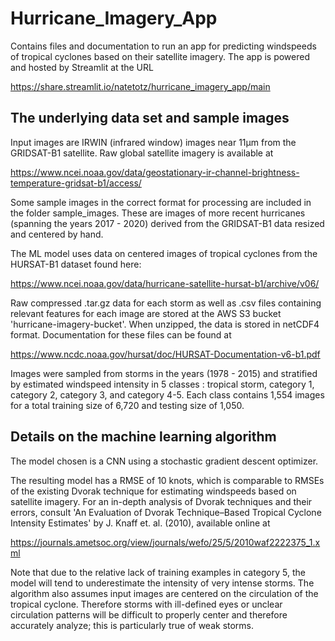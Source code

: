 # Hurricane_Imagery_App

Contains files and documentation to run an app for predicting windspeeds of tropical cyclones based on their satellite imagery.  The app is powered and hosted by Streamlit at the URL

https://share.streamlit.io/natetotz/hurricane_imagery_app/main

## The underlying data set and sample images

Input images are IRWIN (infrared window) images near 11µm from the GRIDSAT-B1 satellite.  Raw global satellite imagery is available at

https://www.ncei.noaa.gov/data/geostationary-ir-channel-brightness-temperature-gridsat-b1/access/

Some sample images in the correct format for processing are included in the folder sample_images.  These are images of more recent hurricanes (spanning the years 2017 - 2020) derived from the GRIDSAT-B1 data resized and centered by hand.

The ML model uses data on centered images of tropical cyclones from the HURSAT-B1 dataset found here:

https://www.ncei.noaa.gov/data/hurricane-satellite-hursat-b1/archive/v06/

Raw compressed .tar.gz data for each storm as well as .csv files containing relevant features for each image are stored at the AWS S3 bucket 'hurricane-imagery-bucket'.  When unzipped, the data is stored in netCDF4 format.  Documentation for these files can be found at

https://www.ncdc.noaa.gov/hursat/doc/HURSAT-Documentation-v6-b1.pdf

Images were sampled from storms in the years (1978 - 2015) and stratified by estimated windspeed intensity in 5 classes : tropical storm, category 1, category 2, category 3, and category 4-5.  Each class contains 1,554 images for a total training size of 6,720 and testing size of 1,050.

## Details on the machine learning algorithm

The model chosen is a CNN using a stochastic gradient descent optimizer.  

The resulting model has a RMSE of 10 knots, which is comparable to RMSEs of the existing Dvorak technique for estimating windspeeds based on satellite imagery.  For an in-depth analysis of Dvorak techniques and their errors, consult 'An Evaluation of Dvorak Technique–Based Tropical Cyclone Intensity Estimates' by J. Knaff et. al. (2010), available online at

https://journals.ametsoc.org/view/journals/wefo/25/5/2010waf2222375_1.xml

Note that due to the relative lack of training examples in category 5, the model will tend to underestimate the intensity of very intense storms.  The algorithm also assumes input images are centered on the circulation of the tropical cyclone.  Therefore storms with ill-defined eyes or unclear circulation patterns will be difficult to properly center and therefore accurately analyze; this is particularly true of weak storms.
